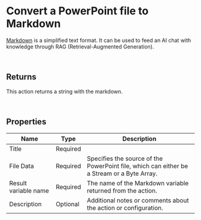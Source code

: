 # Convert a PowerPoint file to Markdown

[Markdown](https://en.wikipedia.org/wiki/Markdown) is a simplified text format. 
It can be used to feed an AI chat with knowledge through RAG (Retrieval-Augmented Generation).


<br/>

## Returns

This action returns a string with the markdown.

<br/>

## Properties

| Name                 | Type     | Description                                                                                                   |
| -------------------- | -------- | ------------------------------------------------------------------------------------------------------------- |
| Title                | Required |                                                                                                               |
| File Data            | Required | Specifies the source of the PowerPoint file, which can either be a Stream or a Byte Array.                    |
| Result variable name | Required | The name of the Markdown variable returned from the action. |
| Description          | Optional | Additional notes or comments about the action or configuration. |

<br/>
